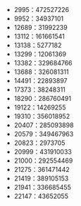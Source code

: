 - 2995：472527226
- 9952：34937101
- 12689：31992239
- 13112：161661541
- 13138：5277182
- 13299：12061369
- 13382：329684766
- 13688：326081311
- 14491：22893897
- 17373：38248311
- 18290：286760491
- 19122：14269255
- 19310：356018952
- 20407：285093898
- 20579：349467963
- 20823：2973705
- 20999：431910033
- 21000：292554469
- 21275：361471442
- 21419：389105153
- 21941：336685455
- 22147：43652055
